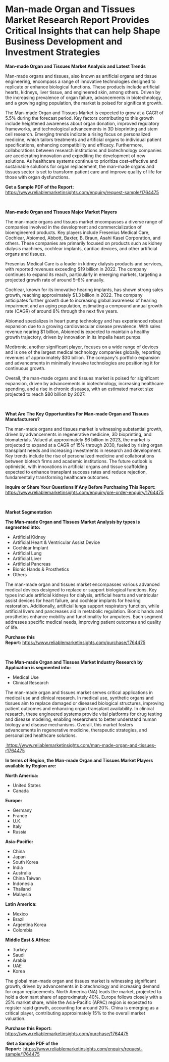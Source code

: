 <p><h1>Man-made Organ and Tissues Market Research Report Provides Critical Insights that can help Shape Business Development and Investment Strategies</h1></p><p><strong>Man-made Organ and Tissues Market Analysis and Latest Trends</strong></p>
<p><p>Man-made organs and tissues, also known as artificial organs and tissue engineering, encompass a range of innovative technologies designed to replicate or enhance biological functions. These products include artificial hearts, kidneys, liver tissue, and engineered skin, among others. Driven by the increasing prevalence of organ failure, advancements in biotechnology, and a growing aging population, the market is poised for significant growth.</p><p>The Man-made Organ and Tissues Market is expected to grow at a CAGR of 5.5% during the forecast period. Key factors contributing to this growth include heightened awareness about organ donation, improved regulatory frameworks, and technological advancements in 3D bioprinting and stem cell research. Emerging trends indicate a rising focus on personalized medicine, which tailors treatments and artificial organs to individual patient specifications, enhancing compatibility and efficacy. Furthermore, collaborations between research institutions and biotechnology companies are accelerating innovation and expediting the development of new solutions. As healthcare systems continue to prioritize cost-effective and sustainable solutions for organ replacement, the man-made organs and tissues sector is set to transform patient care and improve quality of life for those with organ dysfunctions.</p></p>
<p><strong>Get a Sample PDF of the Report:&nbsp;</strong> <a href="https://www.reliablemarketinsights.com/enquiry/request-sample/1764475?utm_campaign=2280&utm_medium=2&utm_source=Github&utm_content=ia&utm_term=14042025&utm_id=man-made-organ-and-tissues">https://www.reliablemarketinsights.com/enquiry/request-sample/1764475</a></p>
<p>&nbsp;</p>
<p><strong>Man-made Organ and Tissues Major Market Players</strong></p>
<p><p>The man-made organs and tissues market encompasses a diverse range of companies involved in the development and commercialization of bioengineered products. Key players include Fresenius Medical Care, Cochlear, Abiomed, Abbott, Baxter, B. Braun, Asahi Kasei Corporation, and others. These companies are primarily focused on products such as kidney dialysis machines, cochlear implants, cardiac devices, and other artificial organs and tissues.</p><p>Fresenius Medical Care is a leader in kidney dialysis products and services, with reported revenues exceeding $19 billion in 2022. The company continues to expand its reach, particularly in emerging markets, targeting a projected growth rate of around 5–6% annually. </p><p>Cochlear, known for its innovative hearing implants, has shown strong sales growth, reaching approximately $1.3 billion in 2022. The company anticipates further growth due to increasing global awareness of hearing impairment and an aging population, estimating a compound annual growth rate (CAGR) of around 8% through the next five years.</p><p>Abiomed specializes in heart pump technology and has experienced robust expansion due to a growing cardiovascular disease prevalence. With sales revenue nearing $1 billion, Abiomed is expected to maintain a healthy growth trajectory, driven by innovation in its Impella heart pumps.</p><p>Medtronic, another significant player, focuses on a wide range of devices and is one of the largest medical technology companies globally, reporting revenues of approximately $30 billion. The company's portfolio expansion and advancements in minimally invasive technologies are positioning it for continuous growth.</p><p>Overall, the man-made organs and tissues market is poised for significant expansion, driven by advancements in biotechnology, increasing healthcare spending, and a rise in chronic diseases, with an estimated market size projected to reach $80 billion by 2027.</p></p>
<p>&nbsp;</p>
<p><strong>What Are The Key Opportunities For Man-made Organ and Tissues Manufacturers?</strong></p>
<p><p>The man-made organs and tissues market is witnessing substantial growth, driven by advancements in regenerative medicine, 3D bioprinting, and biomaterials. Valued at approximately $6 billion in 2023, the market is projected to expand at a CAGR of 15% through 2030, fueled by rising organ transplant needs and increasing investments in research and development. Key trends include the rise of personalized medicine and collaborations between biotech firms and academic institutions. The future outlook is optimistic, with innovations in artificial organs and tissue scaffolding expected to enhance transplant success rates and reduce rejection, fundamentally transforming healthcare outcomes.</p></p>
<p><strong>Inquire or Share Your Questions If Any Before Purchasing This Report:</strong> <a href="https://www.reliablemarketinsights.com/enquiry/pre-order-enquiry/1764475?utm_campaign=2280&utm_medium=2&utm_source=Github&utm_content=ia&utm_term=14042025&utm_id=man-made-organ-and-tissues">https://www.reliablemarketinsights.com/enquiry/pre-order-enquiry/1764475</a></p>
<p>&nbsp;</p>
<p><strong>Market Segmentation</strong></p>
<p><strong>The Man-made Organ and Tissues Market Analysis by types is segmented into:</strong></p>
<p><ul><li>Artificial Kidney</li><li>Artificial Heart & Ventricular Assist Device</li><li>Cochlear Implant</li><li>Artificial Lung</li><li>Artificial Liver</li><li>Artificial Pancreas</li><li>Bionic Hands & Prosthetics</li><li>Others</li></ul></p>
<p><p>The man-made organ and tissues market encompasses various advanced medical devices designed to replace or support biological functions. Key types include artificial kidneys for dialysis, artificial hearts and ventricular assist devices for heart failure, and cochlear implants for hearing restoration. Additionally, artificial lungs support respiratory function, while artificial livers and pancreases aid in metabolic regulation. Bionic hands and prosthetics enhance mobility and functionality for amputees. Each segment addresses specific medical needs, improving patient outcomes and quality of life.</p></p>
<p><strong>Purchase this Report:&nbsp;</strong><a href="https://www.reliablemarketinsights.com/purchase/1764475?utm_campaign=2280&utm_medium=2&utm_source=Github&utm_content=ia&utm_term=14042025&utm_id=man-made-organ-and-tissues">https://www.reliablemarketinsights.com/purchase/1764475</a></p>
<p>&nbsp;</p>
<p><strong>The Man-made Organ and Tissues Market Industry Research by Application is segmented into:</strong></p>
<p><ul><li>Medical Use</li><li>Clinical Research</li></ul></p>
<p><p>The man-made organ and tissues market serves critical applications in medical use and clinical research. In medical use, synthetic organs and tissues aim to replace damaged or diseased biological structures, improving patient outcomes and enhancing organ transplant availability. In clinical research, these engineered systems provide vital platforms for drug testing and disease modeling, enabling researchers to better understand human biology and disease mechanisms. Overall, this market fosters advancements in regenerative medicine, therapeutic strategies, and personalized healthcare solutions.</p></p>
<p><a href="https://www.reliablemarketinsights.com/man-made-organ-and-tissues-r1764475?utm_campaign=2280&utm_medium=2&utm_source=Github&utm_content=ia&utm_term=14042025&utm_id=man-made-organ-and-tissues">&nbsp;https://www.reliablemarketinsights.com/man-made-organ-and-tissues-r1764475</a></p>
<p><strong>In terms of Region, the Man-made Organ and Tissues Market Players available by Region are:</strong></p>
<p>
    <p> <strong> North America: </strong>
        <ul>
            <li>United States</li>
            <li>Canada</li>
        </ul>
        </p> 
    <p> <strong> Europe: </strong>
        <ul>
            <li>Germany</li>
            <li>France</li>
            <li>U.K.</li>
            <li>Italy</li>
            <li>Russia</li>
        </ul>
        </p> 
    <p> <strong> Asia-Pacific: </strong>
        <ul>
            <li>China</li>
            <li>Japan</li>
            <li>South Korea</li>
            <li>India</li>
            <li>Australia</li>
            <li>China Taiwan</li>
            <li>Indonesia</li>
            <li>Thailand</li>
            <li>Malaysia</li>
        </ul>
        </p> 
    <p> <strong> Latin America: </strong>
        <ul>
            <li>Mexico</li>
            <li>Brazil</li>
            <li>Argentina Korea</li>
            <li>Colombia</li>
        </ul>
        </p> 
    <p> <strong> Middle East & Africa: </strong>
        <ul>
            <li>Turkey</li>
            <li>Saudi</li>
            <li>Arabia</li>
            <li>UAE</li>
            <li>Korea</li>
        </ul>
    </p>
    </p>
<p><p>The global man-made organ and tissues market is witnessing significant growth, driven by advancements in biotechnology and increasing demand for organ replacements. North America (NA) leads the market, projected to hold a dominant share of approximately 40%. Europe follows closely with a 25% market share, while the Asia-Pacific (APAC) region is expected to register rapid growth, accounting for around 20%. China is emerging as a critical player, contributing approximately 15% to the overall market valuation.</p></p>
<p><strong>Purchase this Report: </strong><a href="https://www.reliablemarketinsights.com/purchase/1764475?utm_campaign=2280&utm_medium=2&utm_source=Github&utm_content=ia&utm_term=14042025&utm_id=man-made-organ-and-tissues">https://www.reliablemarketinsights.com/purchase/1764475</a></p>
<p>&nbsp;<strong>Get a Sample PDF of the Report:&nbsp;&nbsp;</strong><a href="https://www.reliablemarketinsights.com/enquiry/request-sample/1764475?utm_campaign=2280&utm_medium=2&utm_source=Github&utm_content=ia&utm_term=14042025&utm_id=man-made-organ-and-tissues">https://www.reliablemarketinsights.com/enquiry/request-sample/1764475</a></p>
<p><strong></strong></p>
<p><p></p><p></p><p></p></p>